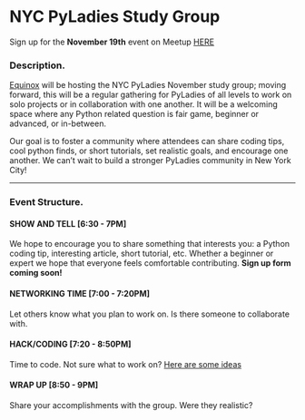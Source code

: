 # NYC PyLadies Study Group

Sign up for the **November 19th** event on Meetup [HERE](https://www.meetup.com/NYC-PyLadies/events/256036522/) 

### Description.

[Equinox](http://tech.equinox.com/engineering/) will be hosting the NYC PyLadies November study group; moving forward, this will be a regular gathering for PyLadies of all levels to work on solo projects or in collaboration with one another. It will be a welcoming space where any Python related question is fair game, beginner or advanced, or in-between.

Our goal is to foster a community where attendees can share coding tips, cool python finds, or short tutorials, set realistic goals, and encourage one another. We can’t wait to build a stronger PyLadies community in New York City!

--- 

### Event Structure.

#### SHOW AND TELL [6:30 - 7PM]
We hope to encourage you to share something that interests you: a Python coding tip, interesting article, short tutorial, etc. Whether a beginner or expert we hope that everyone feels comfortable contributing. **Sign up form coming soon!**

#### NETWORKING TIME [7:00 - 7:20PM]
Let others know what you plan to work on. Is there someone to collaborate with.

#### HACK/CODING [7:20 - 8:50PM]
Time to code. Not sure what to work on? [Here are some ideas](inspiration.md)

#### WRAP UP [8:50 - 9PM]
Share your accomplishments with the group. Were they realistic? 
